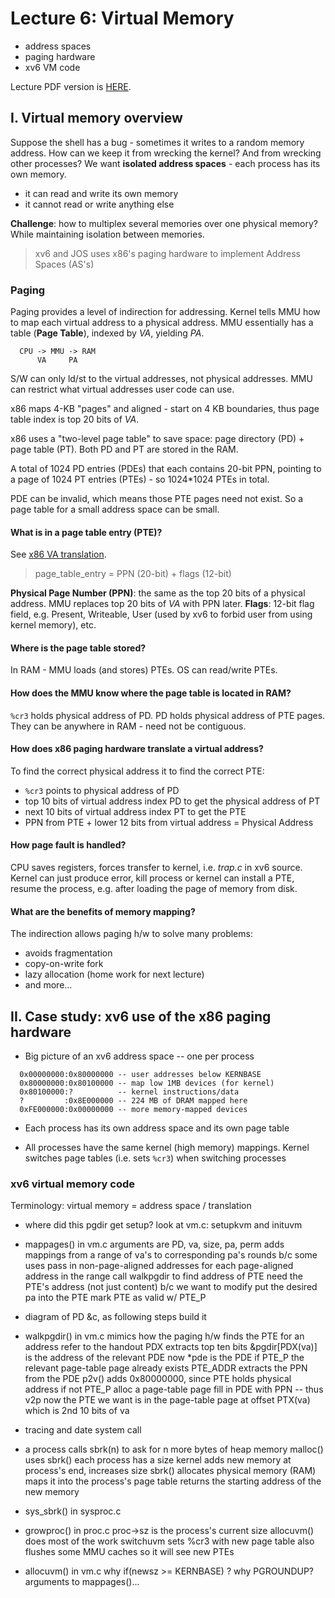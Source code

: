 # Lecture 6: Virtual Memory

* address spaces
* paging hardware
* xv6 VM code

Lecture PDF version is [HERE](../resources/virtual-memory.pdf). 

## I. Virtual memory overview

Suppose the shell has a bug - sometimes it writes to a random memory address. How can we keep it from wrecking the kernel? And from wrecking other processes? We want **isolated address spaces** - each process has its own memory.

* it can read and write its own memory
* it cannot read or write anything else
  
**Challenge**: how to multiplex several memories over one physical memory? While maintaining isolation between memories.

> xv6 and JOS uses x86's paging hardware to implement Address Spaces (AS's)

### Paging

Paging provides a level of indirection for addressing. Kernel tells MMU how to map each virtual address to a physical address. MMU essentially has a table (**Page Table**), indexed by *VA*, yielding *PA*.
```
  CPU -> MMU -> RAM
      VA     PA
```

S/W can only ld/st to the virtual addresses, not physical addresses. MMU can restrict what virtual addresses user code can use.

x86 maps 4-KB "pages" and aligned - start on 4 KB boundaries, thus page table index is top 20 bits of *VA*.

x86 uses a "two-level page table" to save space: page directory (PD) + page table (PT). Both PD and PT are stored in the RAM.

A total of 1024 PD entries (PDEs) that each contains 20-bit PPN, pointing to a page of 1024 PT entries (PTEs) - so 1024*1024 PTEs in total.

PDE can be invalid, which means those PTE pages need not exist. So a page table for a small address space can be small.

#### What is in a page table entry (PTE)?

See [x86 VA translation](../resources/x86-translation-and-registers.pdf).

> page_table_entry = PPN (20-bit) + flags (12-bit)

**Physical Page Number (PPN)**: the same as the top 20 bits of a physical address. MMU replaces top 20 bits of *VA* with PPN later.
**Flags**: 12-bit flag field, e.g. Present, Writeable, User (used by xv6 to forbid user from using kernel memory), etc.

#### Where is the page table stored?

In RAM - MMU loads (and stores) PTEs. OS can read/write PTEs.

#### How does the MMU know where the page table is located in RAM?

`%cr3` holds physical address of PD. PD holds physical address of PTE pages. They can be anywhere in RAM - need not be contiguous.

#### How does x86 paging hardware translate a virtual address?

To find the correct physical address it to find the correct PTE:

* `%cr3` points to physical address of PD
* top 10 bits of virtual address index PD to get the physical address of PT
* next 10 bits of virtual address index PT to get the PTE
* PPN from PTE + lower 12 bits from virtual address = Physical Address

#### How page fault is handled?

CPU saves registers, forces transfer to kernel, i.e. *trap.c* in xv6 source. Kernel can just produce error, kill process or kernel can install a PTE, resume the process, e.g. after loading the page of memory from disk.

#### What are the benefits of memory mapping?

The indirection allows paging h/w to solve many problems:

* avoids fragmentation
* copy-on-write fork
* lazy allocation (home work for next lecture)
* and more...

## II. Case study: xv6 use of the x86 paging hardware

* Big picture of an xv6 address space -- one per process
```
  0x00000000:0x80000000 -- user addresses below KERNBASE
  0x80000000:0x80100000 -- map low 1MB devices (for kernel)
  0x80100000:?          -- kernel instructions/data
  ?         :0x8E000000 -- 224 MB of DRAM mapped here
  0xFE000000:0x00000000 -- more memory-mapped devices
```

* Each process has its own address space and its own page table

* All processes have the same kernel (high memory) mappings. Kernel switches page tables (i.e. sets `%cr3`) when switching processes

### xv6 virtual memory code

Terminology: virtual memory = address space / translation

<!---

start where Robert left off: first process

setup: CPUS=1, turn-off interrupts in lapic.c
b proc.c:297

p *p
Q: are these addresses virtual addresses

break into qemu: info pg (modified 6.828 qemu)

step into switchuvm

x/1024x p->pgdir
what is 0x0dfbc007?  (pde; see handout)
what is 0x0dfbc000?
what is 0x0dfbc000 + 0x8000000
what is there? (pte)
what is at 0x8dfbd000?
x x/i 0x8dfbd000 (first word of initcode.asm)

step passed lcr3

qemu: info pg

-->

* where did this pgdir get setup?
  look at vm.c: setupkvm and inituvm

* mappages() in vm.c
  arguments are PD, va, size, pa, perm
  adds mappings from a range of va's to corresponding pa's
  rounds b/c some uses pass in non-page-aligned addresses
  for each page-aligned address in the range
    call walkpgdir to find address of PTE
      need the PTE's address (not just content) b/c we want to modify
    put the desired pa into the PTE
    mark PTE as valid w/ PTE_P

* diagram of PD &c, as following steps build it

* walkpgdir() in vm.c
  mimics how the paging h/w finds the PTE for an address
  refer to the handout
  PDX extracts top ten bits
  &pgdir[PDX(va)] is the address of the relevant PDE
  now *pde is the PDE
  if PTE_P
    the relevant page-table page already exists
    PTE_ADDR extracts the PPN from the PDE
    p2v() adds 0x80000000, since PTE holds physical address
  if not PTE_P
    alloc a page-table page
    fill in PDE with PPN -- thus v2p
  now the PTE we want is in the page-table page
    at offset PTX(va)
    which is 2nd 10 bits of va


<!--

finish starting the first user process

return to gdb

(draw picture of kstack)
p /x p->tf
p /x *p->tf
p /x p->context
p /x p->context

b *0x0

swtch
x/8x $esp
forkret
x/19x $esp
info reg

step till user space:
x/i 0x0

step through use code
trap into kernel

x/19x $esp

-->

* tracing and date system call

<!-- homework
syscall trace 
  syscall.c (HWSYS)
  return value in eax
  use STAB for printing out names
date
  usys.S
  syscall.c (HWDATE)
  argptr
-->


* a process calls sbrk(n) to ask for n more bytes of heap memory
  malloc() uses sbrk()
  each process has a size
    kernel adds new memory at process's end, increases size
  sbrk() allocates physical memory (RAM)
  maps it into the process's page table
  returns the starting address of the new memory

* sys_sbrk() in sysproc.c
<!---
   trace sbrk from user space
   just run ls (or any other cmd from shell)
   the new process forked by shell calls malloc for execcmd structure
   malloc.c calls sbrk
-->

* growproc() in proc.c
  proc->sz is the process's current size
  allocuvm() does most of the work
  switchuvm sets %cr3 with new page table
    also flushes some MMU caches so it will see new PTEs

* allocuvm() in vm.c
  why if(newsz >= KERNBASE) ?
  why PGROUNDUP?
  arguments to mappages()...